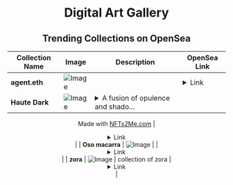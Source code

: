 <div align="center">

# Digital Art Gallery

## Trending Collections on OpenSea

| Collection Name                       | Image                                                                                     | Description                       | OpenSea Link                                                                                          |
|---------------------------------------|-------------------------------------------------------------------------------------------|-----------------------------------|--------------------------------------------------------------------------------------------------------|
| **agent.eth** | ![Image](https://i.seadn.io/s/raw/files/03b5e95766c3b196c13af9cc1492185b.png?w=500&auto=format?w=200&auto=format) |  | <details><summary>Link</summary>[agent.eth](https://opensea.io/collection/agent-eth-2)</details> |
| **Haute Dark** | ![Image](https://i.seadn.io/s/raw/files/1ed362cdd493ccb2a03f72bf7f188ac9.webp?w=500&auto=format?w=200&auto=format) | <details><summary>A fusion of opulence and shado...</summary>A fusion of opulence and shadows, where elegance melds with mystery, crafting a compelling, avant-garde narrative in fashion.

Made with [NFTs2Me.com](https://nfts2me.com/)</details> | <details><summary>Link</summary>[Haute Dark](https://opensea.io/collection/haute-dark-2)</details> |
| **Oso macarra** | ![Image](https://i.seadn.io/s/raw/files/a5446af2b9c355faf4ae712ec07ccffb.png?w=500&auto=format?w=200&auto=format) |  | <details><summary>Link</summary>[Oso macarra](https://opensea.io/collection/oso-macarra)</details> |
| **zora** | ![Image](https://i.seadn.io/s/raw/files/37677d50a7009b717197cf6e565dcc41.jpg?w=500&auto=format?w=200&auto=format) | collection of zora | <details><summary>Link</summary>[zora](https://opensea.io/collection/zora-11124)</details> |

</div>